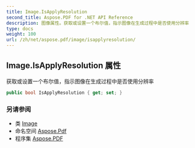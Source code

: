 ```yaml
---
title: Image.IsApplyResolution
second_title: Aspose.PDF for .NET API Reference
description: 图像属性。获取或设置一个布尔值，指示图像在生成过程中是否使用分辨率
type: docs
weight: 100
url: /zh/net/aspose.pdf/image/isapplyresolution/
---
```

## Image.IsApplyResolution 属性

获取或设置一个布尔值，指示图像在生成过程中是否使用分辨率

```csharp
public bool IsApplyResolution { get; set; }
```

### 另请参阅

* 类 [Image](../)
* 命名空间 [Aspose.Pdf](../../../aspose.pdf/)
* 程序集 [Aspose.PDF](../../../)
